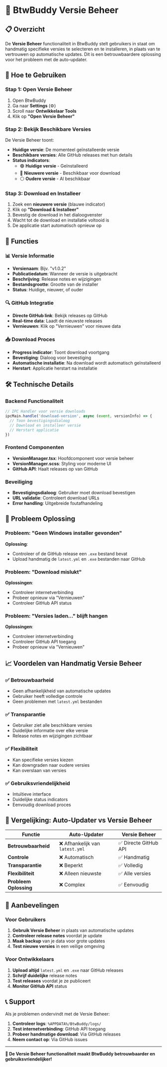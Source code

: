 # 🔄 BtwBuddy Versie Beheer

## 📋 Overzicht

De **Versie Beheer** functionaliteit in BtwBuddy stelt gebruikers in staat om handmatig specifieke versies te selecteren en te installeren, in plaats van te vertrouwen op automatische updates. Dit is een betrouwbaardere oplossing voor het probleem met de auto-updater.

## 🚀 Hoe te Gebruiken

### **Stap 1: Open Versie Beheer**
1. Open BtwBuddy
2. Ga naar **Settings** (⚙️)
3. Scroll naar **Ontwikkelaar Tools**
4. Klik op **"Open Versie Beheer"**

### **Stap 2: Bekijk Beschikbare Versies**
De Versie Beheer toont:
- **Huidige versie**: De momenteel geïnstalleerde versie
- **Beschikbare versies**: Alle GitHub releases met hun details
- **Status indicators**: 
  - 🟢 **Huidige versie** - Geïnstalleerd
  - 🔵 **Nieuwere versie** - Beschikbaar voor download
  - ⚪ **Oudere versie** - Al beschikbaar

### **Stap 3: Download en Installeer**
1. Zoek een **nieuwere versie** (blauwe indicator)
2. Klik op **"Download & Installeer"**
3. Bevestig de download in het dialoogvenster
4. Wacht tot de download en installatie voltooid is
5. De applicatie start automatisch opnieuw op

## 🎯 Functies

### **📊 Versie Informatie**
- **Versienaam**: Bijv. "v1.0.2"
- **Publicatiedatum**: Wanneer de versie is uitgebracht
- **Beschrijving**: Release notes en wijzigingen
- **Bestandsgrootte**: Grootte van de installer
- **Status**: Huidige, nieuwer, of ouder

### **🔍 GitHub Integratie**
- **Directe GitHub link**: Bekijk releases op GitHub
- **Real-time data**: Laadt de nieuwste releases
- **Vernieuwen**: Klik op "Vernieuwen" voor nieuwe data

### **📥 Download Proces**
- **Progress indicator**: Toont download voortgang
- **Bevestiging**: Dialoog voor bevestiging
- **Automatische installatie**: Na download wordt automatisch geïnstalleerd
- **Herstart**: Applicatie herstart na installatie

## 🛠️ Technische Details

### **Backend Functionaliteit**
```typescript
// IPC Handler voor versie downloads
ipcMain.handle('download-version', async (event, versionInfo) => {
  // Toon bevestigingsdialoog
  // Download en installeer versie
  // Herstart applicatie
})
```

### **Frontend Componenten**
- **VersionManager.tsx**: Hoofdcomponent voor versie beheer
- **VersionManager.scss**: Styling voor moderne UI
- **GitHub API**: Haalt releases op van GitHub

### **Beveiliging**
- **Bevestigingsdialoog**: Gebruiker moet download bevestigen
- **URL validatie**: Controleert download URLs
- **Error handling**: Uitgebreide foutafhandeling

## 🔧 Probleem Oplossing

### **Probleem: "Geen Windows installer gevonden"**
**Oplossing**: 
- Controleer of de GitHub release een `.exe` bestand bevat
- Upload handmatig de `latest.yml` en `.exe` bestanden naar GitHub

### **Probleem: "Download mislukt"**
**Oplossingen**:
- Controleer internetverbinding
- Probeer opnieuw via "Vernieuwen"
- Controleer GitHub API status

### **Probleem: "Versies laden..." blijft hangen**
**Oplossingen**:
- Controleer internetverbinding
- Controleer GitHub API toegang
- Probeer opnieuw via "Vernieuwen"

## 📈 Voordelen van Handmatig Versie Beheer

### **✅ Betrouwbaarheid**
- Geen afhankelijkheid van automatische updates
- Gebruiker heeft volledige controle
- Geen problemen met `latest.yml` bestanden

### **✅ Transparantie**
- Gebruiker ziet alle beschikbare versies
- Duidelijke informatie over elke versie
- Release notes en wijzigingen zichtbaar

### **✅ Flexibiliteit**
- Kan specifieke versies kiezen
- Kan downgraden naar oudere versies
- Kan overslaan van versies

### **✅ Gebruiksvriendelijkheid**
- Intuïtieve interface
- Duidelijke status indicators
- Eenvoudig download proces

## 🔄 Vergelijking: Auto-Updater vs Versie Beheer

| Functie | Auto-Updater | Versie Beheer |
|---------|-------------|---------------|
| **Betrouwbaarheid** | ❌ Afhankelijk van `latest.yml` | ✅ Directe GitHub API |
| **Controle** | ❌ Automatisch | ✅ Handmatig |
| **Transparantie** | ❌ Beperkt | ✅ Volledig |
| **Flexibiliteit** | ❌ Alleen nieuwste | ✅ Alle versies |
| **Probleem Oplossing** | ❌ Complex | ✅ Eenvoudig |

## 🎯 Aanbevelingen

### **Voor Gebruikers**
1. **Gebruik Versie Beheer** in plaats van automatische updates
2. **Controleer release notes** voordat je update
3. **Maak backup** van je data voor grote updates
4. **Test nieuwe versies** in een veilige omgeving

### **Voor Ontwikkelaars**
1. **Upload altijd** `latest.yml` en `.exe` naar GitHub releases
2. **Schrijf duidelijke** release notes
3. **Test releases** voordat je ze publiceert
4. **Monitor GitHub API** status

## 📞 Support

Als je problemen ondervindt met de Versie Beheer:

1. **Controleer logs**: `%APPDATA%/BtwBuddy/logs/`
2. **Test internetverbinding**: GitHub API toegang
3. **Probeer handmatige download**: Via GitHub releases
4. **Neem contact op**: Via GitHub issues

---

**🎉 De Versie Beheer functionaliteit maakt BtwBuddy betrouwbaarder en gebruiksvriendelijker!** 